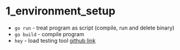 # 1_environment_setup

* `go run` - treat program as script (compile, run and delete binary)
* `go build` - compile program
* `hey` - load testing tool [github link](https://github.com/rakyll/hey)

